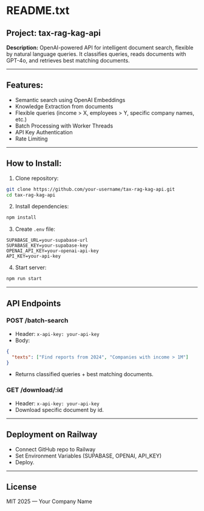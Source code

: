 # README.txt

## Project: tax-rag-kag-api

**Description:**
OpenAI-powered API for intelligent document search, flexible by natural language queries.
It classifies queries, reads documents with GPT-4o, and retrieves best matching documents.

---

## Features:
- Semantic search using OpenAI Embeddings
- Knowledge Extraction from documents
- Flexible queries (income > X, employees > Y, specific company names, etc.)
- Batch Processing with Worker Threads
- API Key Authentication
- Rate Limiting

---

## How to Install:
1. Clone repository:
```bash
git clone https://github.com/your-username/tax-rag-kag-api.git
cd tax-rag-kag-api
```
2. Install dependencies:
```bash
npm install
```
3. Create `.env` file:
```env
SUPABASE_URL=your-supabase-url
SUPABASE_KEY=your-supabase-key
OPENAI_API_KEY=your-openai-api-key
API_KEY=your-api-key
```
4. Start server:
```bash
npm run start
```

---

## API Endpoints

### POST /batch-search
- Header: `x-api-key: your-api-key`
- Body:
```json
{
  "texts": ["Find reports from 2024", "Companies with income > 1M"]
}
```
- Returns classified queries + best matching documents.

### GET /download/:id
- Header: `x-api-key: your-api-key`
- Download specific document by id.

---

## Deployment on Railway
- Connect GitHub repo to Railway
- Set Environment Variables (SUPABASE, OPENAI, API_KEY)
- Deploy.

---

## License
MIT 2025 — Your Company Name

